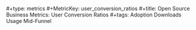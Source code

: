 #+type: metrics
#+MetricKey: user_conversion_ratios
#+title: Open Source Business Metrics: User Conversion Ratios
#+tags: Adoption Downloads Usage Mid-Funnel
